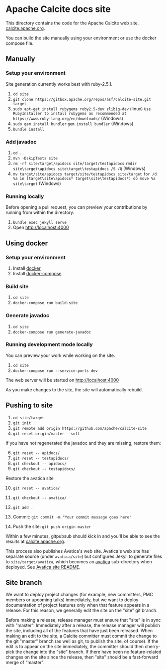 <!--
{% comment %}
Licensed to the Apache Software Foundation (ASF) under one or more
contributor license agreements.  See the NOTICE file distributed with
this work for additional information regarding copyright ownership.
The ASF licenses this file to you under the Apache License, Version 2.0
(the "License"); you may not use this file except in compliance with
the License.  You may obtain a copy of the License at

http://www.apache.org/licenses/LICENSE-2.0

Unless required by applicable law or agreed to in writing, software
distributed under the License is distributed on an "AS IS" BASIS,
WITHOUT WARRANTIES OR CONDITIONS OF ANY KIND, either express or implied.
See the License for the specific language governing permissions and
limitations under the License.
{% endcomment %}
-->

# Apache Calcite docs site

This directory contains the code for the Apache Calcite web site,
[calcite.apache.org](https://calcite.apache.org/).

You can build the site manually using your environment or use the docker compose file.

## Manually

### Setup your environment

Site generation currently works best with ruby-2.5.1.

1. `cd site`
2. `git clone https://gitbox.apache.org/repos/asf/calcite-site.git target`
3. `sudo apt-get install rubygems ruby2.5-dev zlib1g-dev` (linux)
   `Use RubyInstaller to install rubygems as recommended at https://www.ruby-lang.org/en/downloads/` (Windows)
4. `sudo gem install bundler`
   `gem install bundler` (Windows)
5. `bundle install`

### Add javadoc

1. `cd ..`
2. `mvn -DskipTests site`
3. `rm -rf site/target/apidocs site/target/testapidocs`
   `rmdir site\target\apidocs site\target\testapidocs /S /Q` (Windows)
4. `mv target/site/apidocs target/site/testapidocs site/target`
   `for /d %a in (target\site\apidocs* target\site\testapidocs*) do move %a site\target` (Windows)

### Running locally

Before opening a pull request, you can preview your contributions by
running from within the directory:

1. `bundle exec jekyll serve`
2. Open [http://localhost:4000](http://localhost:4000)

## Using docker

### Setup your environment

1. Install [docker](https://docs.docker.com/install/)
2. Install [docker-compose](https://docs.docker.com/compose/install/)

### Build site

1. `cd site`
2. `docker-compose run build-site`

### Generate javadoc

1. `cd site`
2. `docker-compose run generate-javadoc`

### Running development mode locally

You can preview your work while working on the site.

1. `cd site`
2. `docker-compose run --service-ports dev`

The web server will be started on [http://localhost:4000](http://localhost:4000)

As you make changes to the site, the site will automatically rebuild.

## Pushing to site

1. `cd site/target`
2. `git init`
3. `git remote add origin https://github.com/apache/calcite-site`
4. `git reset origin/master --soft`

If you have not regenerated the javadoc and they are missing, restore them:

6. `git reset -- apidocs/`
7. `git reset -- testapidocs/`
8. `git checkout -- apidocs/`
9. `git checkout -- testapidocs/`

Restore the avatica site

10. `git reset -- avatica/`
11. `git checkout -- avatica/`

10. `git add .`
11. Commit: `git commit -m "Your commit message goes here"`
12. Push the site: `git push origin master`

Within a few minutes, gitpubsub should kick in and you'll be able to
see the results at
[calcite.apache.org](https://calcite.apache.org/).

This process also publishes Avatica's web site. Avatica's web site has
separate source (under `avatica/site`) but configures Jekyll to
generate files to `site/target/avatica`, which becomes an
[avatica](http://calcite.apache.org/avatica)
sub-directory when deployed. See
[Avatica site README](../avatica/site/README.md).

## Site branch

We want to deploy project changes (for example, new committers, PMC
members or upcoming talks) immediately, but we want to deploy
documentation of project features only when that feature appears in a
release. For this reason, we generally edit the site on the "site" git
branch.

Before making a release, release manager must ensure that "site" is in
sync with "master". Immediately after a release, the release manager
will publish the site, including all of the features that have just
been released. When making an edit to the site, a Calcite committer
must commit the change to the git "master" branch (as well as
git, to publish the site, of course). If the edit is to appear
on the site immediately, the committer should then cherry-pick the
change into the "site" branch.  If there have been no feature-related
changes on the site since the release, then "site" should be a
fast-forward merge of "master".
